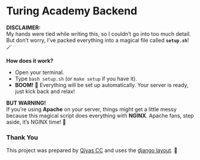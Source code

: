# Turing Academy Backend 

**DISCLAIMER:**  
My hands were tied while writing this, so I couldn’t go into too much detail. But don’t worry, I’ve packed everything into a magical file called **`setup.sh`**! 🪄  

**How does it work?**  
- Open your terminal.  
- Type `bash setup.sh` (or `make setup` if you have it).  
- **BOOM!** 🎉 Everything will be set up automatically. Your server is ready, just kick back and relax!  

**BUT WARNING!**  
If you’re using **Apache** on your server, things might get a little messy because this magical script does everything with **NGINX**. Apache fans, step aside, it’s NGINX time! 🚨  




### Thank You  

This project was prepared by [Qiyas CC](https://github.com/qiyascc/) and uses the [django layout](https://github.com/qiyascc/django-layout). 🚀